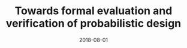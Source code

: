 ---
title: "Towards formal evaluation and verification of probabilistic design"
collection: publications
date: 2018-08-01
venue: 'Trans. Computers'
paperurl: 'https://doi.org/10.1109/TC.2018.2807431'
citation: 'Nian-Ze Lee and Jie-Hong R. Jiang. IEEE Transactions on Computers, 67(8):1202-1216, 2018.'
---
